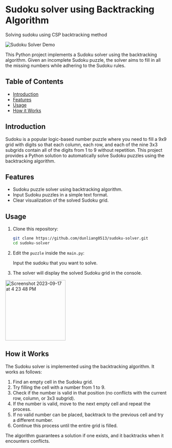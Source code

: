 # Sudoku solver using Backtracking Algorithm
Solving sudoku using CSP backtracking method




![Sudoku Solver Demo](sudoku_solver_demo.gif)

This Python project implements a Sudoku solver using the backtracking algorithm. Given an incomplete Sudoku puzzle, the solver aims to fill in all the missing numbers while adhering to the Sudoku rules.


## Table of Contents

- [Introduction](#introduction)
- [Features](#features)
- [Usage](#usage)
- [How it Works](#how-it-works)

## Introduction

Sudoku is a popular logic-based number puzzle where you need to fill a 9x9 grid with digits so that each column, each row, and each of the nine 3x3 subgrids contain all of the digits from 1 to 9 without repetition. This project provides a Python solution to automatically solve Sudoku puzzles using the backtracking algorithm.

## Features

- Sudoku puzzle solver using backtracking algorithm.
- Input Sudoku puzzles in a simple text format.
- Clear visualization of the solved Sudoku grid.

## Usage

1. Clone this repository:

   ```bash
   git clone https://github.com/dunliang0513/sudoku-solver.git
   cd sudoku-solver
   ```

2. Edit the `puzzle` inside the `main.py`:


   Input the sudoku that you want to solve.

3. The solver will display the solved Sudoku grid in the console.

<img width="188" alt="Screenshot 2023-09-17 at 4 23 48 PM" src="https://github.com/dunliang0513/Sudoku-solver/assets/81207108/4e4f15cb-0102-4a54-a7aa-b85f153b5999">


## How it Works

The Sudoku solver is implemented using the backtracking algorithm. It works as follows:

1. Find an empty cell in the Sudoku grid.
2. Try filling the cell with a number from 1 to 9.
3. Check if the number is valid in that position (no conflicts with the current row, column, or 3x3 subgrid).
4. If the number is valid, move to the next empty cell and repeat the process.
5. If no valid number can be placed, backtrack to the previous cell and try a different number.
6. Continue this process until the entire grid is filled.

The algorithm guarantees a solution if one exists, and it backtracks when it encounters conflicts.
